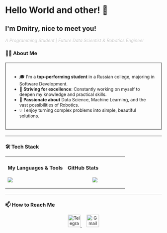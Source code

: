 # Hello World and other! 👋
## I'm Dmitry, nice to meet you!

<p style="color: #cdcdcdff; font-style: italic;">A Programming Student | Future Data Scientist & Robotics Engineer</p>

### 🧑‍💻 About Me

<div style="border: 2px solid #808080; padding: 20px; margin: 20px 0;">

*   🎓 I'm a **top-performing student** in a Russian college, majoring in Software Development.
*   🚀 **Striving for excellence**: Constantly working on myself to deepen my knowledge and practical skills.
*   🧠 **Passionate about** Data Science, Machine Learning, and the vast possibilities of Robotics.
*   💡 I enjoy turning complex problems into simple, beautiful solutions.

</div>

---

### 🛠️ Tech Stack

<table>
  <tr>
    <td width="50%">
      <h4>My Languages & Tools</h4>
      <p align="left">
        <img src="https://skillicons.dev/icons?i=py,go,c,cpp,ubuntu,vscode&perline=3" />
      </p>
    </td>
    <td width="50%">
      <h4>GitHub Stats</h4>
      <p align="center">
        <img src="https://github-readme-stats.vercel.app/api?username=V01D-4-M3&show_icons=true&theme=dark&hide_border=true&bg_color=00000000" />
      </p>
    </td>
  </tr>
</table>

---

### 📫 How to Reach Me

<p align="center">
  <a href="https://t.me/thats_me_pop_the_champagne">
    <img src="https://img.icons8.com/ios/50/808080/telegram-app.png" alt="Telegram" width="40" height="40">
  </a>
  &nbsp;&nbsp;&nbsp;
  <a href="mailto:tda.w51146@gmail.com">
    <img src="https://img.icons8.com/ios/50/808080/gmail.png" alt="Gmail" width="40" height="40">
  </a>
</p>